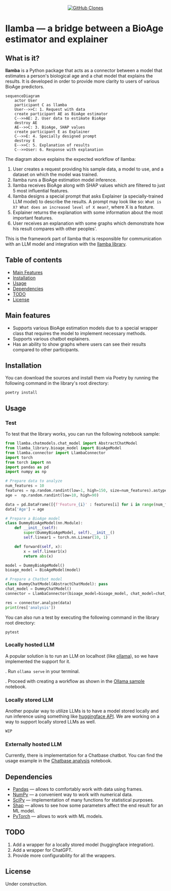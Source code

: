 <p align="center">
<a href='https://github.com/MShawon/github-clone-count-badge'><img alt='GitHub Clones' src='https://img.shields.io/badge/dynamic/json?color=success&label=Clone&query=count&url=https://gist.githubusercontent.com/SermanVS/d2292d1802b89756db3f43dbb01e6735/raw/clone.json&logo=github'></a>
</p>


# llamba &mdash; a bridge between a BioAge estimator and explainer


## What is it?
**llamba** is a Python package that acts as a connector between a model that estimates a person's biological age and a chat model that explains the results. It is developed in order to provide more clarity to users of various BioAge predictors.

```mermaid
sequenceDiagram
    actor User
    participant C as llamba
    User-->>C: 1. Request with data
    create participant AE as BioAge estimator
    C-->>AE: 2. User data to estimate BioAge
    destroy AE
    AE-->>C: 3. BioAge, SHAP values
    create participant E as Explainer
    C-->>E: 4. Specially designed prompt
    destroy E
    E-->>C: 5. Explanation of results
    C-->>User: 6. Response with explanation
```

The diagram above explains the expected workflow of llamba:

1. User creates a request providing his sample data, a model to use, and a dataset on which the model was trained.
2. llamba runs a BioAge estimation model inference.
3. llamba receives BioAge along with SHAP values which are filtered to just 5 most influential features.
4. llamba designs a special prompt that asks Explainer (a specially-trained LLM model) to describe the results. A prompt may look like so: `What is X? What does an increased level of X mean?`, where X is a feature.
5. Explainer returns the explanation with some information about the most important features.
6. User receives an explanation with some graphs which demonstrate how his result compares with other peoples'.

This is the framework part of llamba that is responsible for communication with an LLM model and integration with the [llamba library](https://github.com/SermanVS/llamba_library).

## Table of contents

- [Main Features](#main-features)
- [Installation](#installation)
- [Usage](#usage)
- [Dependencies](#dependencies)
- [TODO](#todo)
- [License](#license)

## Main features

- Supports various BioAge estimation models due to a special wrapper class that requires the model to implement necessary methods.
- Supports various chatbot explainers.
- Has an ability to show graphs where users can see their results compared to other participants.

## Installation

You can download the sources and install them via Poetry by running the following command in the library's root directory:

`poetry install`

## Usage

### Test

To test that the library works, you can run the following notebook sample:

```python
from llamba.chatmodels.chat_model import AbstractChatModel
from llamba_library.bioage_model import BioAgeModel
from llamba.connector import LlambaConnector
import torch
from torch import nn
import pandas as pd
import numpy as np

# Prepare data to analyze
num_features = 10
features = np.random.randint(low=1, high=150, size=num_features).astype(np.float32)
age =  np.random.randint(low=10, high=90)

data = pd.DataFrame([{f'Feature_{i}' : features[i] for i in range(num_features)}])
data['Age'] = age

# Prepare a BioAge model
class DummyBioAgeModel(nn.Module): 
    def __init__(self): 
        super(DummyBioAgeModel, self).__init__()
        self.linear1 = torch.nn.Linear(10, 1)

    def forward(self, x):
        x = self.linear1(x)
        return abs(x)

model = DummyBioAgeModel()
bioage_model = BioAgeModel(model)

# Prepare a Chatbot model
class DummyChatModel(AbstractChatModel): pass
chat_model = DummyChatModel()
connector = LlambaConnector(bioage_model=bioage_model, chat_model=chat_model)

res = connector.analyze(data)
print(res['analysis'])
```

You can also run a test by executing the following command in the library root directory:

`pytest`

### Locally hosted LLM

A popular solution is to run an LLM on localhost (like [ollama](https://ollama.com/)), so we have implemented the support for it.

. Run `ollama serve` in your terminal.

. Proceed with creating a workflow as shown in the [Ollama sample](./samples/immunoage_meet_ollama.ipynb) notebook.

### Locally stored LLM

Another popular way to utilize LLMs is to have a model stored locally and run inference using something like [huggingface API](https://huggingface.co/). We are working on a way to support locally stored LLMs as well.

```python
WIP
```

### Externally hosted LLM

Currently, there is implementation for a Chatbase chatbot. You can find the usage example in the [Chatbase analysis](./samples/immunoage_meet_chatbase.ipynb) notebook.

## Dependencies

- [Pandas](https://github.com/pandas-dev/pandas) &mdash; allows to comfortably work with data using frames.
- [NumPy](https://numpy.org/) &mdash; a convenient way to work with numerical data.
- [SciPy](https://scipy.org/) &mdash; implementation of many functions for statistical purposes.
- [Shap](https://github.com/shap/shap) &mdash; allows to see how some parameters affect the end result for an ML model.
- [PyTorch](https://pytorch.org/) &mdash; allows to work with ML models.

## TODO

1. Add a wrapper for a locally stored model (huggingface integration).
2. Add a wrapper for ChatGPT.
3. Provide more configurability for all the wrappers.

## License

Under construction.
